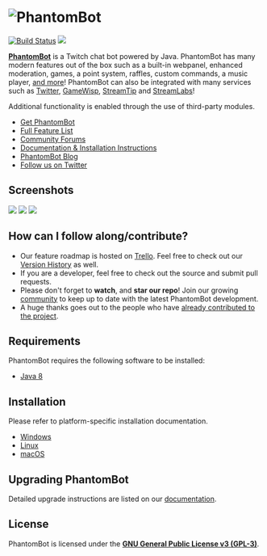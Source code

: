 

# <img alt="PhantomBot" src="http://i.imgur.com/ABFOizj.png" />

 [![Build Status](https://travis-ci.org/PhantomBot/PhantomBot.svg?branch=master)](https://travis-ci.org/PhantomBot/PhantomBot) 
 [<img src="https://discordapp.com/api/guilds/107910097937682432/widget.png?style=shield">](https://discord.gg/Xdh5SRY)

[**PhantomBot**](https://phantombot.tv) is a Twitch chat bot powered by Java. PhantomBot has many modern features out of the box such as a built-in webpanel, enhanced moderation, games, a point system, raffles, custom commands, a music player, [and more](https://phantombot.tv/features)! PhantomBot can also be integrated with many services such as [Twitter](https://twitter.com), [GameWisp](https://gamewisp.com), [StreamTip](https://streamtip.com) and [StreamLabs](https://streamlabs.com)!

Additional functionality is enabled through the use of third-party modules.

* [Get PhantomBot](https://phantombot.tv/ "PhantomBot")
* [Full Feature List](https://phantombot.tv/features "PhantomBot Features")
* [Community Forums](https://community.phantombot.tv)
* [Documentation & Installation Instructions](https://docs.phantombot.tv)
* [PhantomBot Blog](https://blog.phantombot.tv)
* [Follow us on Twitter](https://www.twitter.com/PhantomBotApp/ "PhantomBot Twitter")

## Screenshots

[![](https://i.zelakto.tv/cbD6vV7.png)](https://i.zelakto.tv/OmvE0rY.png)
[![](https://i.zelakto.tv/l3WNPWK.png)](https://i.zelakto.tv/6h38mvL.png)
[![](https://i.zelakto.tv/xGoRGJs.png)](https://i.zelakto.tv/VuN7GEp.png)

## How can I follow along/contribute?

* Our feature roadmap is hosted on [Trello](https://trello.com/b/prjUApDO). Feel free to check out our [Version History](https://phantombot.tv/changelog) as well.
* If you are a developer, feel free to check out the source and submit pull requests.
* Please don't forget to **watch**, and **star our repo**! Join our growing [community](https://community.phantombot.tv) to keep up to date with the latest PhantomBot development.
* A huge thanks goes out to the people who have [already contributed to the project](https://github.com/PhantomBot/PhantomBot/graphs/contributors).

## Requirements

PhantomBot requires the following software to be installed:

* [Java 8](https://www.java.com/en/download/)

## Installation
Please refer to platform-specific installation documentation.
* [Windows](https://docs.phantombot.tv/kb/setup-guide-windows)
* [Linux](https://docs.phantombot.tv/kb/linux)
* [macOS](https://docs.phantombot.tv/kb/macos)

## Upgrading PhantomBot

Detailed upgrade instructions are listed on our [documentation](https://docs.phantombot.tv/kb/update).

## License

PhantomBot is licensed under the [**GNU General Public License v3 (GPL-3)**](https://www.gnu.org/copyleft/gpl.html).
